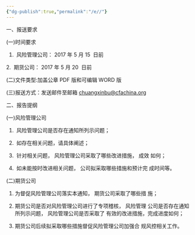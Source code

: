```yaml
---
{"dg-publish":true,"permalink":"/e//"}
---
```


一、报送要求

(一)时间要求

1.  风险管理公司： 2017 年 5 月 15  日前

2.  期货公司： 2017 年 5 月 20  日前

(二)文件类型:加盖公章 PDF 版和可编辑 WORD 版

(三)报送方式：发送邮件至邮箱 chuangxinbu@cfachina.org

二、报告提纲

(一)风险管理公司

1.  风险管理公司是否存在通知所列示问题；

2.  如存在相关问题，请具体阐述；

3.  针对相关问题， 风险管理公司采取了哪些改进措施， 成效 如何；

  

4.  如未能按时改进相关问题， 公司拟采取哪些措施和预计完 成时间等。

(二)期货公司

1. 为督促风险管理公司落实本通知， 期货公司采取了哪些措 施；

2. 期货公司是否对风险管理公司进行了专项稽核， 风险管理 公司是否存在通知所列示问题， 风险管理公司是否采取了 有效的改进措施，完成进度如何；

3. 期货公司后续拟采取哪些措施督促风险管理公司加强合 规风控相关工作。